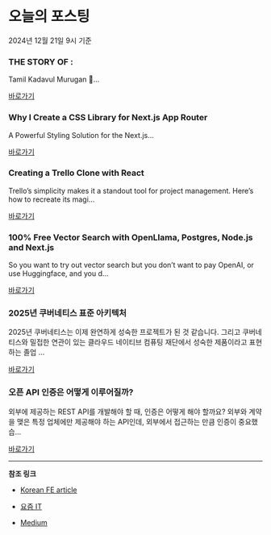 # 오늘의 포스팅 
2024년 12월 21일 9시 기준 

### THE STORY OF : 

 Tamil Kadavul Murugan 🙏... 

 [바로가기](https://medium.com/m/signin?actionUrl=https%3A%2F%2Fmedium.com%2F_%2Fbookmark%2Fp%2F5fd9813ebe94&operation=register&redirect=https%3A%2F%2Fmedium.com%2F%40himself.mahi%2Fthe-story-of-5fd9813ebe94&source=---recommended_stories---typescript---0-84----------------bookmark_preview----004a2882_a4ad_4508_aceb_1ddb7d1b1f0c-------) 

### Why I Create a CSS Library for Next.js App Router 

 A Powerful Styling Solution for the Next.js... 

 [바로가기](https://medium.com/m/signin?actionUrl=https%3A%2F%2Fmedium.com%2F_%2Fbookmark%2Fp%2Fde5a4c7388b3&operation=register&redirect=https%3A%2F%2Ftowardsdev.com%2Fwhy-i-create-a-css-library-for-next-js-app-router-de5a4c7388b3&source=---recommended_stories---frontend---0-84----------------bookmark_preview----b204301f_b4a6_4a6e_99a0_6426976270f3-------) 

### Creating a Trello Clone with React 

 Trello’s simplicity makes it a standout tool for project management. Here’s how to recreate its magi... 

 [바로가기](https://medium.com/m/signin?actionUrl=https%3A%2F%2Fmedium.com%2F_%2Fbookmark%2Fp%2Ff395570b344d&operation=register&redirect=https%3A%2F%2Fdaoleo.medium.com%2Fcreating-a-trello-clone-with-react-f395570b344d&source=---recommended_stories---reactjs---0-84----------------bookmark_preview----a5386dec_d989_4dd9_a57e_8d832ade3d14-------) 

### 100% Free Vector Search with OpenLlama, Postgres, Node.js and Next.js 

 So you want to try out vector search but you don’t want to pay OpenAI, or use Huggingface, and you d... 

 [바로가기](https://medium.com/m/signin?actionUrl=https%3A%2F%2Fmedium.com%2F_%2Fbookmark%2Fp%2Fe496856766f7&operation=register&redirect=https%3A%2F%2Fjavascript.plainenglish.io%2F100-free-vector-search-with-openllama-postgres-nodejs-and-nextjs-e496856766f7&source=---recommended_stories---nextjs---0-107----------------bookmark_preview----6243f0ad_fbe3_4783_89fd_0b1f607901b9-------) 

### 2025년 쿠버네티스 표준 아키텍처 

 2025년 쿠버네티스는 이제 완연하게 성숙한 프로젝트가 된 것 같습니다. 그리고 쿠버네티스와 밀접한 연관이 있는 클라우드 네이티브 컴퓨팅 재단에서 성숙한 제품이라고 표현하는 졸업 ... 

 [바로가기](https://yozm.wishket.com/magazine/detail/2900/) 

### 오픈 API 인증은 어떻게 이루어질까? 

 외부에 제공하는 REST API를 개발해야 할 때, 인증은 어떻게 해야 할까요? 외부와 계약을 맺은 특정 업체에만 제공해야 하는 API인데, 외부에서 접근하는 만큼 인증이 중요했습... 

 [바로가기](https://yozm.wishket.com/magazine/detail/2897/) 

---

**참조 링크**

- [Korean FE article](https://kofearticle.substack.com) 

- [요즘 IT](https://yozm.wishket.com/magazine) 

- [Medium](https://medium.com) 

